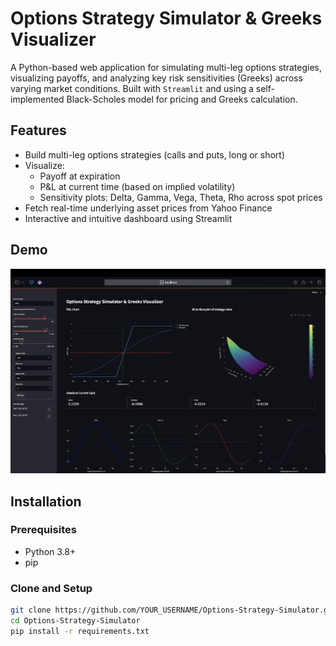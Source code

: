 # Options Strategy Simulator & Greeks Visualizer

A Python-based web application for simulating multi-leg options strategies, visualizing payoffs, and analyzing key risk sensitivities (Greeks) across varying market conditions. Built with `Streamlit` and using a self-implemented Black-Scholes model for pricing and Greeks calculation.

## Features

- Build multi-leg options strategies (calls and puts, long or short)
- Visualize:
  - Payoff at expiration
  - P&L at current time (based on implied volatility)
  - Sensitivity plots: Delta, Gamma, Vega, Theta, Rho across spot prices
- Fetch real-time underlying asset prices from Yahoo Finance
- Interactive and intuitive dashboard using Streamlit

## Demo

![App Screenshot](screenshot.png)  <!-- Replace with your own screenshot path -->

## Installation

### Prerequisites
- Python 3.8+
- pip

### Clone and Setup
```bash
git clone https://github.com/YOUR_USERNAME/Options-Strategy-Simulator.git
cd Options-Strategy-Simulator
pip install -r requirements.txt
